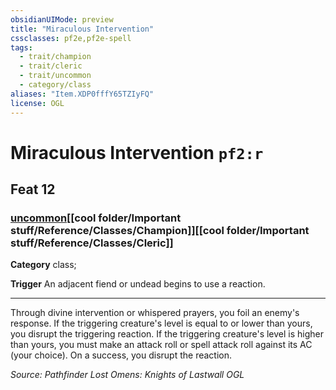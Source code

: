 ```yaml
---
obsidianUIMode: preview
title: "Miraculous Intervention"
cssclasses: pf2e,pf2e-spell
tags:
  - trait/champion
  - trait/cleric
  - trait/uncommon
  - category/class
aliases: "Item.XDP0fffY65TZIyFQ"
license: OGL
---
```

# Miraculous Intervention `pf2:r`
## Feat 12
### [uncommon](cool%20folder/Important%20stuff/Bestiary/zz_traits/uncommon.md "Uncommon Rarity Trait")[[cool folder/Important stuff/Reference/Classes/Champion]][[cool folder/Important stuff/Reference/Classes/Cleric]]

**Category** class; 




**Trigger** An adjacent fiend or undead begins to use a reaction.

* * *

Through divine intervention or whispered prayers, you foil an enemy's response. If the triggering creature's level is equal to or lower than yours, you disrupt the triggering reaction. If the triggering creature's level is higher than yours, you must make an attack roll or spell attack roll against its AC (your choice). On a success, you disrupt the reaction.

*Source: Pathfinder Lost Omens: Knights of Lastwall*
*OGL*